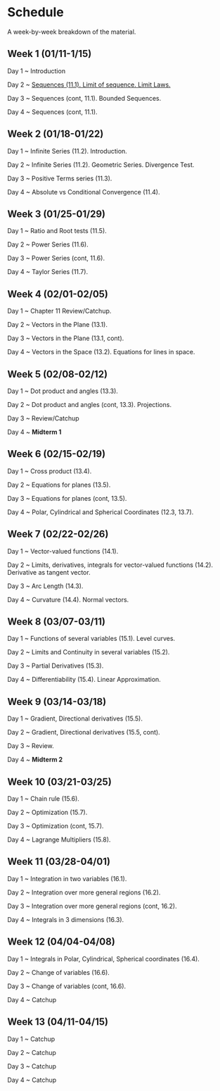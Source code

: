 # Schedule

A week-by-week breakdown of the material.

## Week  1 (01/11-1/15)

Day 1
  ~ Introduction

Day 2
  ~ [Sequences (11.1). Limit of sequence. Limit Laws.](notes/sequences.md)

Day 3
  ~ Sequences (cont, 11.1). Bounded Sequences.

Day 4
  ~ Sequences (cont, 11.1).

## Week  2 (01/18-01/22)

Day 1
  ~ Infinite Series (11.2). Introduction.

Day 2
  ~ Infinite Series (11.2). Geometric Series. Divergence Test.

Day 3
  ~ Positive Terms series (11.3).

Day 4
  ~ Absolute vs Conditional Convergence (11.4).

## Week  3 (01/25-01/29)

Day 1
  ~ Ratio and Root tests (11.5).

Day 2
  ~ Power Series (11.6).

Day 3
  ~ Power Series (cont, 11.6).

Day 4
  ~ Taylor Series (11.7).

## Week  4 (02/01-02/05)

Day 1
  ~ Chapter 11 Review/Catchup.

Day 2
  ~ Vectors in the Plane (13.1).

Day 3
  ~ Vectors in the Plane (13.1, cont).

Day 4
  ~ Vectors in the Space (13.2). Equations for lines in space.

## Week  5 (02/08-02/12)

Day 1
  ~ Dot product and angles (13.3).

Day 2
  ~ Dot product and angles (cont, 13.3). Projections.

Day 3
  ~ Review/Catchup

Day 4
  ~ **Midterm 1**

## Week  6 (02/15-02/19)

Day 1
  ~ Cross product (13.4).

Day 2
  ~ Equations for planes (13.5).

Day 3
  ~ Equations for planes (cont, 13.5).

Day 4
  ~ Polar, Cylindrical and Spherical Coordinates (12.3, 13.7).

## Week  7 (02/22-02/26)

Day 1
  ~ Vector-valued functions (14.1).

Day 2
  ~ Limits, derivatives, integrals for vector-valued functions (14.2). Derivative as tangent vector.

Day 3
  ~ Arc Length (14.3).

Day 4
  ~ Curvature (14.4). Normal vectors.

## Week  8 (03/07-03/11)

Day 1
  ~ Functions of several variables (15.1). Level curves.

Day 2
  ~ Limits and Continuity in several variables (15.2).

Day 3
  ~ Partial Derivatives (15.3).

Day 4
  ~ Differentiability (15.4). Linear Approximation.

## Week  9 (03/14-03/18)

Day 1
  ~ Gradient, Directional derivatives (15.5).

Day 2
  ~ Gradient, Directional derivatives (15.5, cont).

Day 3
  ~ Review.

Day 4
  ~ **Midterm 2**

## Week 10 (03/21-03/25)

Day 1
  ~ Chain rule (15.6).

Day 2
  ~ Optimization (15.7).

Day 3
  ~ Optimization (cont, 15.7).

Day 4
  ~ Lagrange Multipliers (15.8).

## Week 11 (03/28-04/01)

Day 1
  ~ Integration in two variables (16.1).

Day 2
  ~ Integration over more general regions (16.2).

Day 3
  ~ Integration over more general regions (cont, 16.2).

Day 4
  ~ Integrals in 3 dimensions (16.3).

## Week 12 (04/04-04/08)

Day 1
  ~ Integrals in Polar, Cylindrical, Spherical coordinates (16.4).

Day 2
  ~ Change of variables (16.6).

Day 3
  ~ Change of variables (cont, 16.6).

Day 4
  ~ Catchup

## Week 13 (04/11-04/15)

Day 1
  ~ Catchup

Day 2
  ~ Catchup

Day 3
  ~ Catchup

Day 4
  ~ Catchup
